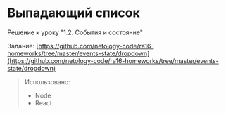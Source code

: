 # Выпадающий список 

Решение к уроку "1.2. События и состояние"

Задание: [https://github.com/netology-code/ra16-homeworks/tree/master/events-state/dropdown](https://github.com/netology-code/ra16-homeworks/tree/master/events-state/dropdown)


> Использовано: 
> - Node
> - React